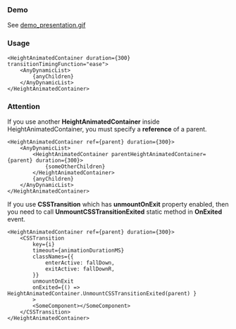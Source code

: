 ### Demo

See [demo_presentation.gif](https://github.com/AleksanderZverev/HeightAnimatedContainer/blob/master/demo_presentation.gif)

### Usage

```tsx
<HeightAnimatedContainer duration={300} transitionTimingFunction="ease">
	<AnyDynamicList>
		{anyChildren}
	</AnyDynamicList>
</HeightAnimatedContainer>
```

### Attention 

If you use another **HeightAnimatedContainer** inside HeightAnimatedContainer, you must specify a **reference** of a parent.

```tsx
<HeightAnimatedContainer ref={parent} duration={300}>
	<AnyDynamicList>
		<HeightAnimatedContainer parentHeightAnimatedContainer={parent} duration={300}>
			{someOtherChildren}
		</HeightAnimatedContainer>
		{anyChildren}
	</AnyDynamicList>
</HeightAnimatedContainer>
```

If you use **CSSTransition** which has **unmountOnExit** property enabled, then you need to call **UnmountCSSTransitionExited** static method in **OnExited** event.

```tsx
<HeightAnimatedContainer ref={parent} duration={300}>
    <CSSTransition
        key={i}
        timeout={animationDurationMS}
        classNames={{
            enterActive: fallDown,
            exitActive: fallDownR,
        }}
        unmountOnExit
        onExited={() => HeightAnimatedContainer.UnmountCSSTransitionExited(parent) }
        >
        <SomeComponent></SomeComponent>
    </CSSTransition>
</HeightAnimatedContainer>
```

